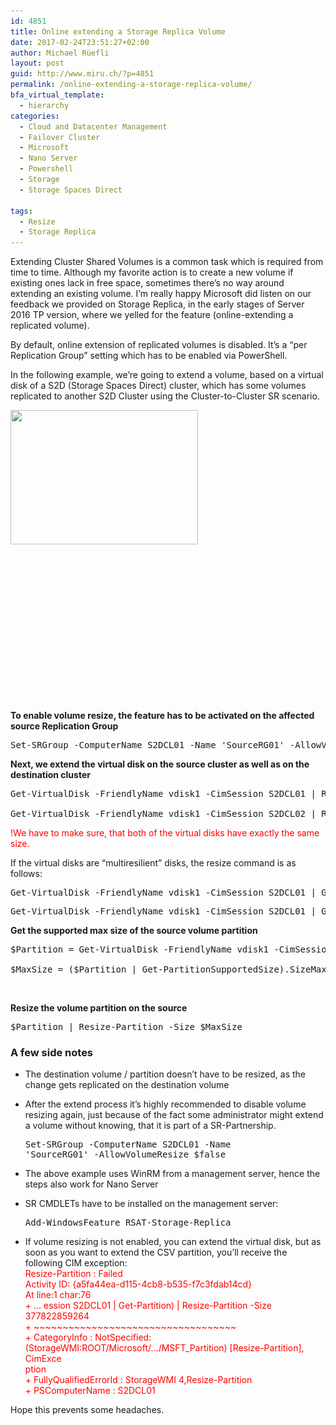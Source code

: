 ```yaml
---
id: 4851
title: Online extending a Storage Replica Volume
date: 2017-02-24T23:51:27+02:00
author: Michael Rüefli
layout: post
guid: http://www.miru.ch/?p=4851
permalink: /online-extending-a-storage-replica-volume/
bfa_virtual_template:
  - hierarchy
categories:
  - Cloud and Datacenter Management
  - Failover Cluster
  - Microsoft
  - Nano Server
  - Powershell
  - Storage
  - Storage Spaces Direct
  
tags:
  - Resize
  - Storage Replica
---
```

Extending Cluster Shared Volumes is a common task which is required from time to time. Although my favorite action is to create a new volume if existing ones lack in free space, sometimes there&#8217;s no way around extending an existing volume. I&#8217;m really happy Microsoft did listen on our feedback we provided on Storage Replica, in the early stages of Server 2016 TP version, where we yelled for the feature (online-extending a replicated volume).

By default, online extension of replicated volumes is disabled. It&#8217;s a &#8220;per Replication Group&#8221; setting which has to be enabled via PowerShell.

In the following example, we&#8217;re going to extend a volume, based on a virtual disk of a S2D (Storage Spaces Direct) cluster, which has some volumes replicated to another S2D Cluster using the Cluster-to-Cluster SR scenario.

[<img class="alignleft size-medium wp-image-4856" src="../images/2017/02/sr_clustertocluster-300x215.png" alt="" width="300" height="215" srcset="../images/2017/02/sr_clustertocluster-300x215.png 300w, ../images/2017/02/sr_clustertocluster.png 427w" sizes="(max-width: 300px) 100vw, 300px" />](../images/2017/02/sr_clustertocluster.png)

&nbsp;

&nbsp;

&nbsp;

&nbsp;

&nbsp;

&nbsp;

&nbsp;

&nbsp;

**To enable volume resize, the feature has to be activated on the affected source Replication Group**

<pre class="">Set-SRGroup -ComputerName S2DCL01 -Name 'SourceRG01' -AllowVolumeResize $true</pre>

**Next, we extend the virtual disk on the source cluster as well as on the destination cluster**

<pre class="">Get-VirtualDisk -FriendlyName vdisk1 -CimSession S2DCL01 | Resize-VirtualDisk -Size 400GB

Get-VirtualDisk -FriendlyName vdisk1 -CimSession S2DCL02 | Resize-VirtualDisk -Size 400GB</pre>

<span style="color: #ff0000;">!We have to make sure, that both of the virtual disks have exactly the same size.</span>

If the virtual disks are &#8220;multiresilient&#8221; disks, the resize command is as follows:

<pre class="">Get-VirtualDisk -FriendlyName vdisk1 -CimSession S2DCL01 | Get-StorageTier | ? ResiliencySettingName -eq 'Performance' | Resize-StorageTier -Size 100GB</pre>

<pre class="">Get-VirtualDisk -FriendlyName vdisk1 -CimSession S2DCL01 | Get-StorageTier | ? ResiliencySettingName -eq 'Capacity' | Resize-StorageTier -Size 800GB</pre>

**Get the supported max size of the source volume partition**

<pre class="">$Partition = Get-VirtualDisk -FriendlyName vdisk1 -CimSession S2DCL01 | Get-Disk | Get-Partition | ? {$_.Type -eq 'Basic'}

$MaxSize = ($Partition | Get-PartitionSupportedSize).SizeMax</pre>

&nbsp;

**Resize the volume partition on the source**

<pre class="">$Partition | Resize-Partition -Size $MaxSize</pre>

### A few side notes

  * The destination volume / partition doesn&#8217;t have to be resized, as the change gets replicated on the destination volume
  * After the extend process it&#8217;s highly recommended to disable volume resizing again, just because of the fact some administrator might extend a volume without knowing, that it is part of a SR-Partnership. <pre class="">Set-SRGroup -ComputerName S2DCL01 -Name 'SourceRG01' -AllowVolumeResize $false</pre>

  * The above example uses WinRM from a management server, hence the steps also work for Nano Server
  * SR CMDLETs have to be installed on the management server: <pre class="">Add-WindowsFeature RSAT-Storage-Replica</pre>

  * If volume resizing is not enabled, you can extend the virtual disk, but as soon as you want to extend the CSV partition, you&#8217;ll receive the following CIM exception:  
    <span style="color: #ff0000;">Resize-Partition : Failed</span>  
    <span style="color: #ff0000;">Activity ID: {a5fa44ea-d115-4cb8-b535-f7c3fdab14cd}</span>  
    <span style="color: #ff0000;">At line:1 char:76</span>  
    <span style="color: #ff0000;">+ &#8230; ession S2DCL01 | Get-Partition) | Resize-Partition -Size 377822859264</span>  
    <span style="color: #ff0000;">+ ~~~~~~~~~~~~~~~~~~~~~~~~~~~~~~~~~~~</span>  
     <span style="color: #ff0000;">+ CategoryInfo : NotSpecified: (StorageWMI:ROOT/Microsoft/&#8230;/MSFT_Partition) [Resize-Partition], CimExce</span>  
     <span style="color: #ff0000;">ption</span>  
     <span style="color: #ff0000;">+ FullyQualifiedErrorId : StorageWMI 4,Resize-Partition</span>  
     <span style="color: #ff0000;">+ PSComputerName : S2DCL01</span>

Hope this prevents some headaches.